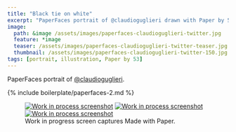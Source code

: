 ```yaml
---
title: "Black tie on white"
excerpt: "PaperFaces portrait of @claudioguglieri drawn with Paper by 53 on an iPad."
image: 
  path: &image /assets/images/paperfaces-claudioguglieri-twitter.jpg 
  feature: *image
  teaser: /assets/images/paperfaces-claudioguglieri-twitter-teaser.jpg
  thumbnail: /assets/images/paperfaces-claudioguglieri-twitter-150.jpg
tags: [portrait, illustration, Paper by 53]
---
```


PaperFaces portrait of [@claudioguglieri](https://twitter.com/claudioguglieri).

{% include boilerplate/paperfaces-2.md %}

<figure class="third">
  <a href="/assets/images/paperfaces-claudioguglieri-process-1-lg.jpg"><img src="/assets/images/paperfaces-claudioguglieri-process-1-600.jpg" alt="Work in process screenshot"></a>
  <a href="/assets/images/paperfaces-claudioguglieri-process-2-lg.jpg"><img src="/assets/images/paperfaces-claudioguglieri-process-2-600.jpg" alt="Work in process screenshot"></a>
  <a href="/assets/images/paperfaces-claudioguglieri-process-3-lg.jpg"><img src="/assets/images/paperfaces-claudioguglieri-process-3-600.jpg" alt="Work in process screenshot"></a>
  <figcaption>Work in progress screen captures Made with Paper.</figcaption>
</figure>
